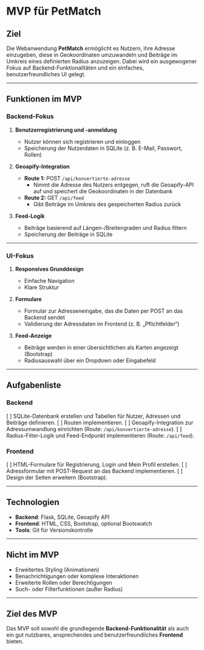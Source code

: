 # MVP für PetMatch

## Ziel
Die Webanwendung **PetMatch** ermöglicht es Nutzern, ihre Adresse einzugeben, diese in Geokoordinaten umzuwandeln und Beiträge im Umkreis eines definierten Radius anzuzeigen. Dabei wird ein ausgewogener Fokus auf Backend-Funktionalitäten und ein einfaches, benutzerfreundliches UI gelegt.

---

## Funktionen im MVP

### **Backend-Fokus**
1. **Benutzerregistrierung und -anmeldung**
   - Nutzer können sich registrieren und einloggen
   - Speicherung der Nutzerdaten in SQLite (z. B. E-Mail, Passwort, Rollen)

2. **Geoapify-Integration**
   - **Route 1:** POST `/api/konvertierte-adresse`
     - Nimmt die Adresse des Nutzers entgegen, ruft die Geoapify-API auf und speichert die Geokoordinaten in der Datenbank
   - **Route 2:** GET `/api/feed`
     - Gibt Beiträge im Umkreis des gespeicherten Radius zurück

3. **Feed-Logik**
   - Beiträge basierend auf Längen-/Breitengraden und Radius filtern
   - Speicherung der Beiträge in SQLite

---

### **UI-Fokus**
1. **Responsives Grunddesign**
   - Einfache Navigation
   - Klare Struktur 
   

2. **Formulare**
   - Formular zur Adresseneingabe, das die Daten per POST an das Backend sendet
   - Validierung der Adressdaten im Frontend (z. B. „Pflichtfelder“)

3. **Feed-Anzeige**
   - Beiträge werden in einer übersichtlichen als Karten angezeigt (Bootstrap)
   - Radiusauswahl über ein Dropdown oder Eingabefeld

---

## Aufgabenliste

### **Backend**
[ ] SQLite-Datenbank erstellen und Tabellen für Nutzer, Adressen und Beiträge definieren.
[ ] Routen implementieren.
[ ] Geoapify-Integration zur Adressumwandlung einrichten (Route: `/api/konvertierte-adresse`).
[ ] Radius-Filter-Logik und Feed-Endpunkt implementieren (Route: `/api/feed`).

### **Frontend**
[ ] HTML-Formulare für Registrierung, Login und Mein Profil erstellen.
[ ] Adressformular mit POST-Request an das Backend implementieren.
[ ] Design der Seiten erweitern (Bootstrap).

---

## Technologien
- **Backend**: Flask, SQLite, Geoapify API
- **Frontend**: HTML, CSS, Bootstrap, optional Bootswatch
- **Tools**: Git für Versionskontrolle

---

## Nicht im MVP
- Erweitertes Styling (Animationen)
- Benachrichtigungen oder komplexe Interaktionen
- Erweiterte Rollen oder Berechtigungen
- Such- oder Filterfunktionen (außer Radius)

---

## Ziel des MVP
Das MVP soll sowohl die grundlegende **Backend-Funktionalität** als auch ein gut nutzbares, ansprechendes und benutzerfreundliches **Frontend** bieten. 
